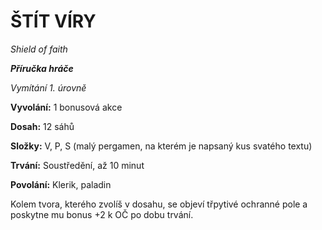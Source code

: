 # ŠTÍT VÍRY

*Shield of faith*

***Příručka hráče***

*Vymítání 1. úrovně*

**Vyvolání:** 1 bonusová akce

**Dosah:** 12 sáhů

**Složky:** V, P, S (malý pergamen, na kterém je napsaný kus svatého textu)

**Trvání:** Soustředění, až 10 minut

**Povolání:** Klerik, paladin

Kolem tvora, kterého zvolíš v dosahu, se objeví třpytivé ochranné pole a poskytne mu bonus +2 k OČ po dobu trvání.
